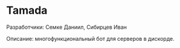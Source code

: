 # Tamada

Разработчики:
Семке Даниил, Сибирцев Иван

Описание: многофункциональный бот для серверов в дискорде.
